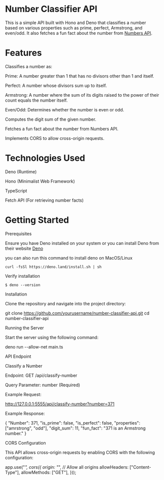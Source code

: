 # Number Classifier API

This is a simple API built with Hono and Deno that classifies a number based on various properties such as prime, perfect, Armstrong, and even/odd. It also fetches a fun fact about the number from [Numbers API](http://numbersapi.com/#42).

# Features

Classifies a number as:

Prime: A number greater than 1 that has no divisors other than 1 and itself.

Perfect: A number whose divisors sum up to itself.

Armstrong: A number where the sum of its digits raised to the power of their count equals the number itself.

Even/Odd: Determines whether the number is even or odd.

Computes the digit sum of the given number.

Fetches a fun fact about the number from Numbers API.

Implements CORS to allow cross-origin requests.

# Technologies Used

Deno (Runtime)

Hono (Minimalist Web Framework)

TypeScript

Fetch API (For retrieving number facts)

# Getting Started

Prerequisites

Ensure you have Deno installed on your system or you can install Deno from their website [Deno](https://deno.com/)

you can also run this command to install deno on MacOS/Linux

    curl -fsSl https://deno.land/install.sh | sh

Verify installation

    $ deno --version

Installation

Clone the repository and navigate into the project directory:

git clone https://github.com/yourusername/number-classifier-api.git
cd number-classifier-api

Running the Server

Start the server using the following command:

deno run --allow-net main.ts

API Endpoint

Classify a Number

Endpoint: GET /api/classify-number

Query Parameter: number (Required)

Example Request:

http://127.0.0.1:5555/api/classify-number?number=371

Example Response:

{
"Number": 371,
"is_prime": false,
"is_perfect": false,
"properties": ["amrstrong", "odd"],
"digit_sum": 11,
"fun_fact": "371 is an Armstrong number."
}

CORS Configuration

This API allows cross-origin requests by enabling CORS with the following configuration:

app.use("_", cors({
origin: "_", // Allow all origins
allowHeaders: ["Content-Type"],
allowMethods: ["GET"],
}));
